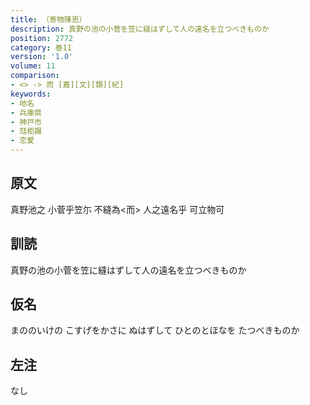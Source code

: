 ```yaml
---
title: （寄物陳思）
description: 真野の池の小菅を笠に縫はずして人の遠名を立つべきものか
position: 2772
category: 巻11
version: '1.0'
volume: 11
comparison:
- <> -> 而 [嘉][文][類][紀]
keywords:
- 地名
- 兵庫県
- 神戸市
- 尫柜蹋
- 恋愛
---
```


## 原文

真野池之 小菅乎笠尓 不縫為<而> 人之遠名乎 可立物可

## 訓読

真野の池の小菅を笠に縫はずして人の遠名を立つべきものか

## 仮名

まののいけの こすげをかさに ぬはずして ひとのとほなを たつべきものか

## 左注

なし
